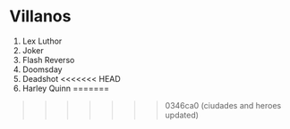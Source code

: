 
# Villanos

1. Lex Luthor
2. Joker
3. Flash Reverso
4. Doomsday
5. Deadshot
<<<<<<< HEAD
6. Harley Quinn
=======

>>>>>>> 0346ca0 (ciudades and heroes updated)
